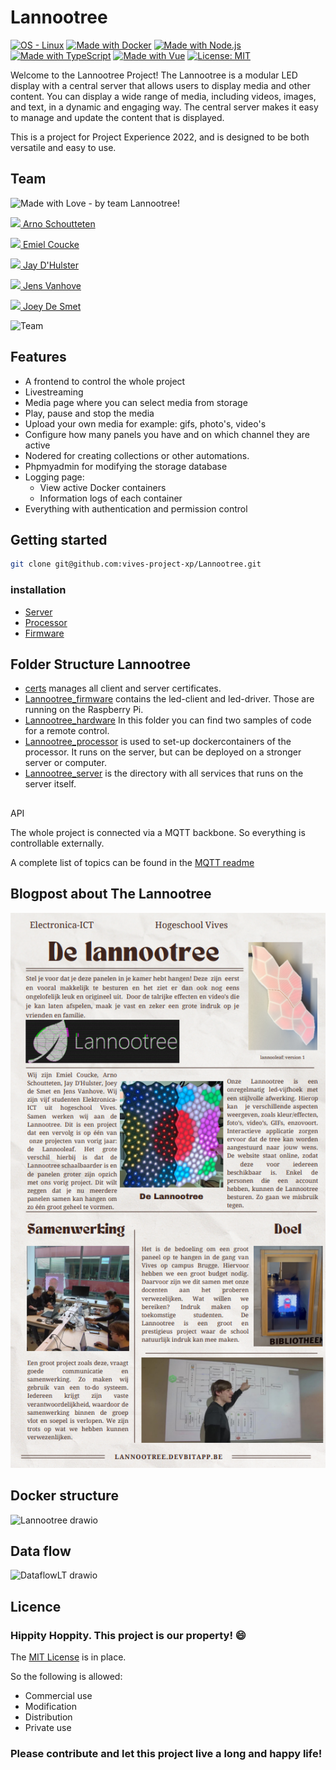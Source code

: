 # Lannootree

[![OS - Linux](https://img.shields.io/badge/OS-Linux-blue?logo=linux&logoColor=white)](https://www.linux.org/ "Go to Linux homepage")
[![Made with Docker](https://img.shields.io/badge/Made_with-Docker-blue?logo=docker&logoColor=white)](https://www.docker.com/ "Go to Docker homepage")
[![Made with Node.js](https://img.shields.io/badge/Node.js->=12-blue?logo=node.js&logoColor=white)](https://nodejs.org "Go to Node.js homepage")
[![Made with TypeScript](https://img.shields.io/badge/TypeScript-4-blue?logo=typescript&logoColor=white)](https://typescriptlang.org "Go to TypeScript homepage")
[![Made with Vue](https://img.shields.io/badge/Vue-3-blue?logo=vue.js&logoColor=white)](https://v3.vuejs.org "Go to Vue homepage")
[![License: MIT](https://img.shields.io/badge/License-MIT-yellow.svg)](https://opensource.org/licenses/MIT)

Welcome to the Lannootree Project! The Lannootree is a modular LED display with a central server that allows users to display media and other content. You can display a wide range of media, including videos, images, and text, in a dynamic and engaging way. The central server makes it easy to manage and update the content that is displayed.

This is a project for Project Experience 2022, and is designed to be both versatile and easy to use.

## Team

![Made with Love - by team Lannootree!](https://img.shields.io/static/v1?label=Made+with+Love&message=by+team+Lannootree!&color=2ea44f)

[<img src="https://github.com/madness007.png" width="25"> Arno Schoutteten](https://github.com/madness007)

[<img src="https://github.com/EmielCoucke.png" width="25"> Emiel Coucke](https://github.com/EmielCoucke)

[<img src="https://github.com/JayDHulster.png" width="25"> Jay D'Hulster](https://github.com/JayDHulster)

[<img src="https://github.com/JensVA.png" width="25"> Jens Vanhove](https://github.com/JensVA)

[<img src="https://github.com/JoeyDeSmet.png" width="25"> Joey De Smet](https://github.com/JoeyDeSmet)

![Team](img/groupphoto.JPG)

## Features

- A frontend to control the whole project
- Livestreaming
- Media page where you can select media from storage
- Play, pause and stop the media
- Upload your own media for example: gifs, photo's, video's
- Configure how many panels you have and on which channel they are active
- Nodered for creating collections or other automations.
- Phpmyadmin for modifying the storage database
- Logging page:
  - View active Docker containers
  - Information logs of each container
- Everything with authentication and permission control

## Getting started

```bash
git clone git@github.com:vives-project-xp/Lannootree.git
```

### installation

- [Server](Lannootree_server/README.md)
- [Processor](Lannootree_processor/README.md)
- [Firmware](Lannootree_firmware/README.md)

## Folder Structure Lannootree

- [certs](certs/README.md) manages all client and server certificates.
- [Lannootree_firmware](Lannootree_firmware/README.md) contains the led-client and led-driver. Those are running on the Raspberry Pi.
- [Lannootree_hardware](Lannootree_hardware/README.md) In this folder you can find two samples of code for a remote control.
- [Lannootree_processor](Lannootree_processor/README.md) is used to set-up dockercontainers of the processor. It runs on the server, but can be deployed on a stronger server or computer.
- [Lannootree_server](Lannootree_server/README.md) is the directory with all services that runs on the server itself.

## 
API

The whole project is connected via a MQTT backbone.
So everything is controllable externally.

A complete list of topics can be found  in the [MQTT readme](Lannootree_server/mqtt)

## Blogpost about The Lannootree

<p align="center"> 
  <img src="img/Blogpost.png">
</p>

## Docker structure

![Lannootree drawio](https://user-images.githubusercontent.com/71697142/201103114-a8b4d791-ab4f-4459-9a90-6e0a4993ae48.png)

## Data flow

![DataflowLT drawio](https://user-images.githubusercontent.com/71697142/208321403-e0d33cfb-8f1f-4190-acce-cd2586f3b850.png)

## Licence

### Hippity Hoppity. This project is our property! :smile:

The [MIT License](LICENSE) is in place.

So the following is allowed:

- Commercial use
- Modification
- Distribution
- Private use

### Please contribute and let this project live a long and happy life!
